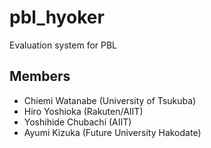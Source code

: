 # pbl_hyoker
Evaluation system for PBL

## Members
- Chiemi Watanabe (University of Tsukuba)
- Hiro Yoshioka (Rakuten/AIIT)
- Yoshihide Chubachi (AIIT)
- Ayumi Kizuka (Future University Hakodate)
